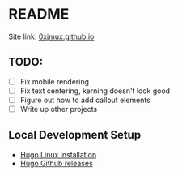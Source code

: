 # README

Site link: [0xjmux.github.io](http://0xjmux.github.io)


## TODO:
* [ ] Fix mobile rendering
* [ ] Fix text centering, kerning doesn't look good
* [ ] Figure out how to add callout elements
* [ ] Write up other projects

## Local Development Setup
* [Hugo Linux installation](https://gohugo.io/installation/linux/)
* [Hugo Github releases](https://github.com/gohugoio/hugo/releases)

